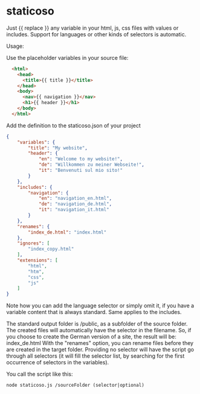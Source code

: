 # staticoso

Just {{ replace }} any variable in your html, js, css files with values or includes.
Support for languages or other kinds of selectors is automatic.

Usage:

Use the placeholder variables in your source file:

```html
  <html>
    <head>
      <title>{{ title }}</title>
    </head>
    <body>
      <nav>{{ navigation }}</nav>
      <h1>{{ header }}</h1>
    </body>
  </html>
```

Add the definition to the staticoso.json of your project

```json
{
    "variables": {
        "title": "My website",
        "header": {
            "en": "Welcome to my website!",
            "de": "Willkommen zu meiner Webseite!",
            "it": "Benvenuti sul mio sito!"
        }
    },
    "includes": {
        "navigation": {
            "en": "navigation_en.html",
            "de": "navigation_de.html",
            "it": "navigation_it.html"
        }
    },
    "renames": {
        "index_de.html": "index.html"
    },
    "ignores": [
        "index_copy.html"
    ],
    "extensions": [
        "html",
        "htm",
        "css",
        "js"
    ]
}
```

Note how you can add the language selector or simply omit it, if you have a variable content that is always standard.
Same applies to the includes.

The standard output folder is /public, as a subfolder of the source folder. The created files will automatically have the selector in the filename.
So, if you choose to create the German version of a site, the result will be: index_de.html
With the "renames" option, you can rename files before they are created in the target folder.
Providing no selector will have the script go through all selectors (it will fill the selector list, by searching for the first occurrence of selectors in the variables).

You call the script like this:

```
node staticoso.js /sourceFolder (selector|optional)
```

